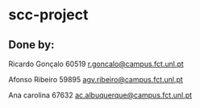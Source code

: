 # scc-project

## Done by:

Ricardo Gonçalo 60519 r.goncalo@campus.fct.unl.pt 

Afonso Ribeiro 59895 agv.ribeiro@campus.fct.unl.pt

Ana carolina 67632 ac.albuquerque@campus.fct.unl.pt
